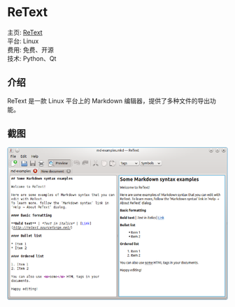 ReText
====

主页: [ReText](http://sourceforge.net/projects/retext/)  
平台: Linux  
费用: 免费、开源  
技术: Python、Qt

介绍
----

ReText 是一款 Linux 平台上的 Markdown 编辑器，提供了多种文件的导出功能。

截图
----

![retext](images/retext.png)
